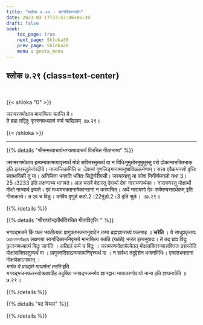 ```yaml
---
title: "श्लोक ७.२९ - ज्ञानविज्ञानयोग"
date: 2023-03-17T23:57:06+05:30
draft: false
book:
    toc_page: true
    next_page: Shloka30
    prev_page: Shloka28
    menu : geeta_menu
---
```




## श्लोक ७.२९ {class=text-center}

<br/>

{{< shloka  "0"  >}}

जरामरणमोक्षाय मामाश्रित्य यतन्ति ये।  
ते ब्रह्म तद्विदुः कृत्स्नमध्यात्मं कर्म चाखिलम् ॥७.२९॥

{{< /shloka >}}

---


{{% details "श्रीमन्मध्वाचार्यभगवत्पादाचर्य विरचित  गीताभाष्य" %}}

जरामरणमोक्षाय इत्यन्यकामव्यावृत्त्यर्थं मोक्षे 
सक्तिस्तुत्यर्थ वा न विधिःमुमुक्षोरमुमुक्षुस्तु वरो 
ह्येकान्तभक्तिभाक् इति इतरस्तुतेर्नारदीये। नात्यन्तिकमिति 
च।देवानां गुणलिङ्गानामानुश्राविककर्मणाम्। सत्त्व एवैकमनसो 
वृत्तिः स्वाभाविकी तु या। अनिमित्ता भगवति भक्तिः 
सिद्धेर्गरीयसी। जरयत्याशु या कोशं निगीर्णमनलो यथा 3।25।3233 
इति लक्षणाच्च भागवते। आह चसर्वे वेदास्तु देवार्था देवा 
नारायणार्थकाः। नारायणस्तु मोक्षार्थो मोक्षो नान्यार्थ 
इष्यते। एवं मध्यमभक्तानामेकान्तानां न कस्यचित्। अर्थे 
नारायणो देवः सर्वमन्यत्तदर्थकम् इति गीताकल्पे। त एव च विदुः। 
यमेवैष वृणुते कठो.2।22मुंडो.2।3 इति श्रुतेः। ॥७.२९॥

{{% /details %}}



{{% details "श्रीराघवेन्द्रतीर्थविरचित गीताविवृत्तिः " %}}

भगवद्भजने किं फलं भवतीत्यतः प्रागुक्तभजनानुवादेन तस्य
ब्रह्मज्ञानरूपं फलमाह ॥ **जरेति** । 
ये साधुप्रकृतयः `जरामरणमोक्षाय`
लक्षणया स्वर्गादिकामनिवृत्तये मामाश्रित्य यतंति (यतंते) भजंत 
इत्यनुवादः। ते तद् ब्रह्म विदुः कृत्स्नमध्यात्मं विदुः 
जानंति । अखिलं कर्म च विदुः ।
जरामरणमोक्षायेत्येतत्‌ मोक्षसक्तिरन्यासक्तितः प्रशस्तेति 
मोक्षासक्तिस्तुत्यर्थं वा । 
प्रागुक्तदिशाऽन्यकामनिवृत्त्यर्थं वा । न सर्वथा 
तदुद्देशेन भजनविधिः। एकांतभक्तानां मोक्षापेक्षाऽभावात्‌ ।  
*मामेव ये प्रपद्यंते मायामेतां तरंति* इति  
भगवद्भजनफलस्योक्तावपीह तदुक्तिः भगवद्भजनमेव ज्ञानद्वारा
मायातरणोपायो नान्य इति ज्ञापनायेति ॥७.२९॥


{{% /details %}}



{{% details "पद विचार" %}}


{{% /details %}}
